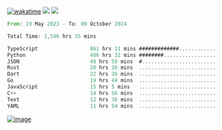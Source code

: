 [![wakatime](https://wakatime.com/badge/user/00eead22-fb14-4dd0-ab8a-3625cafbd50d.svg)](https://wakatime.com/@00eead22-fb14-4dd0-ab8a-3625cafbd50d)
![](https://komarev.com/ghpvc/?username=flatypus)
![](https://pixel.flatypus.me/flatypus?type=tracker)
<!--START_SECTION:waka-->

```rust
From: 19 May 2023 - To: 09 October 2024

Total Time: 1,596 hrs 35 mins

TypeScript                 861 hrs 11 mins #############............   53.69 %
Python                     486 hrs 32 mins ########.................   30.33 %
JSON                       48 hrs 59 mins  #........................   03.05 %
Rust                       28 hrs 16 mins  .........................   01.76 %
Dart                       22 hrs 26 mins  .........................   01.40 %
Go                         19 hrs 44 mins  .........................   01.23 %
JavaScript                 15 hrs 5 mins   .........................   00.94 %
C++                        14 hrs 56 mins  .........................   00.93 %
Text                       12 hrs 36 mins  .........................   00.79 %
YAML                       11 hrs 54 mins  .........................   00.74 %
```

<!--END_SECTION:waka-->
[<img alt="image" src="https://github.com/flatypus/flatypus/assets/68029599/0a302dc1-501c-43a0-ae8d-37ec4817f3bd">](https://flatypus.me)

